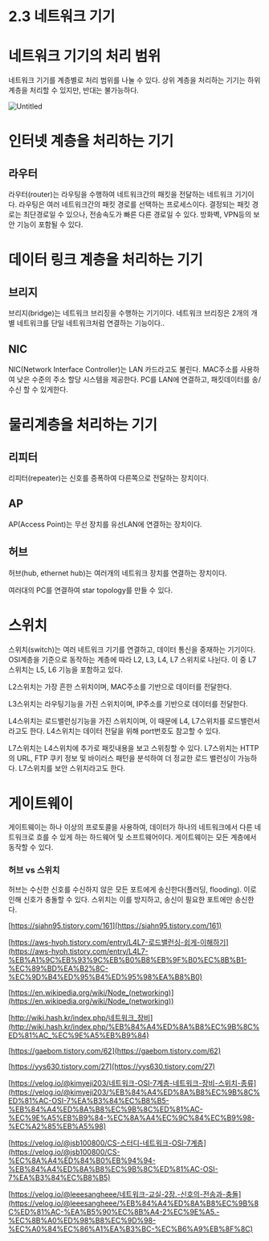 # 2.3 네트워크 기기

# 네트워크 기기의 처리 범위

네트워크 기기를 계층별로 처리 범위를 나눌 수 있다. 상위 계층을 처리하는 기기는 하위 계층을 처리할 수 있지만, 반대는 불가능하다.

![Untitled](2%203%20%E1%84%82%E1%85%A6%E1%84%90%E1%85%B3%E1%84%8B%E1%85%AF%E1%84%8F%E1%85%B3%20%E1%84%80%E1%85%B5%E1%84%80%E1%85%B5%2019f668a888ca43ee87cde382668bca54/Untitled.png)

# 인터넷 계층을 처리하는 기기

## 라우터

라우터(router)는 라우팅을 수행하여 네트워크간의 패킷을 전달하는 네트워크 기기이다. 라우팅은 여러 네트워크간의 패킷 경로를 선택하는 프로세스이다. 결정되는 패킷 경로는 최단경로일 수 있으나, 전송속도가 빠른 다른 경로일 수 있다. 방화벽, VPN등의 보안 기능이 포함될 수 있다.

# 데이터 링크 계층을 처리하는 기기

## 브리지

브리지(bridge)는 네트워크 브리징을 수행하는 기기이다.  네트워크 브리징은 2개의 개별 네트워크를 단일 네트워크처럼 연결하는 기능이다..

## NIC

NIC(Network Interface Controller)는 LAN 카드라고도 불린다. MAC주소를 사용하여 낮은 수준의 주소 할당 시스템을 제공한다. PC를 LAN에 연결하고, 패킷데이터를 송/수신 할 수 있게한다. 

# 물리계층을 처리하는 기기

## 리피터

리피터(repeater)는 신호를 증폭하여 다른쪽으로 전달하는 장치이다.

## AP

AP(Access Point)는 무선 장치를 유선LAN에 연결하는 장치이다.

## 허브

허브(hub, ethernet hub)는 여러개의 네트워크 장치를 연결하는 장치이다.

여러대의 PC를 연결하여 star topology를 만들 수 있다.

# 스위치

스위치(switch)는 여러 네트워크 기기를 연결하고, 데이터 통신을 중재하는 기기이다.  OSI계층을 기준으로 동작하는 계층에 따라 L2, L3, L4, L7 스위치로 나뉜다. 이 중 L7 스위치는 L5, L6 기능을 포함하고 있다.

L2스위치는 가장 흔한 스위치이며, MAC주소를 기반으로 데이터를 전달한다.

L3스위치는 라우팅기능을 가진 스위치이며, IP주소를 기반으로 데이터를 전달한다.

L4스위치는 로드밸런싱기능을 가진 스위치이며, 이 때문에 L4, L7스위치를 로드밸런서 라고도 한다. L4스위치는 데이터 전달을 위해 port번호도 참고할 수 있다.

L7스위치는 L4스위치에 추가로 패킷내용을 보고 스위칭할 수 있다. L7스위치는 HTTP의 URL, FTP 쿠키 정보 및 바이러스 패턴을 분석하여 더 정교한 로드 밸런싱이 가능하다. L7스위치를 보안 스위치라고도 한다.

# 게이트웨이

게이트웨이는 하나 이상의 프로토콜을 사용하여, 데이터가 하나의 네트워크에서 다른 네트워크로 흐를 수 있게 하는 하드웨어 및 소프트웨어이다. 게이트웨이는 모든 계층에서 동작할 수 있다.

### 허브 vs 스위치

허브는 수신한 신호를 수신하지 않은 모든 포트에게 송신한다(플러딩, flooding). 이로 인해 신호가 충돌할 수 있다. 스위치는 이를 방지하고, 송신이 필요한 포트에만 송신한다. 

[https://siahn95.tistory.com/161](https://siahn95.tistory.com/161)

[https://aws-hyoh.tistory.com/entry/L4L7-로드밸런싱-쉽게-이해하기](https://aws-hyoh.tistory.com/entry/L4L7-%EB%A1%9C%EB%93%9C%EB%B0%B8%EB%9F%B0%EC%8B%B1-%EC%89%BD%EA%B2%8C-%EC%9D%B4%ED%95%B4%ED%95%98%EA%B8%B0)

[https://en.wikipedia.org/wiki/Node_(networking)](https://en.wikipedia.org/wiki/Node_(networking))

[http://wiki.hash.kr/index.php/네트워크_장비](http://wiki.hash.kr/index.php/%EB%84%A4%ED%8A%B8%EC%9B%8C%ED%81%AC_%EC%9E%A5%EB%B9%84)

[https://gaebom.tistory.com/62](https://gaebom.tistory.com/62)

[https://yys630.tistory.com/27](https://yys630.tistory.com/27)

[https://velog.io/@kimyeji203/네트워크-OSI-7계층-네트워크-장비-스위치-종류](https://velog.io/@kimyeji203/%EB%84%A4%ED%8A%B8%EC%9B%8C%ED%81%AC-OSI-7%EA%B3%84%EC%B8%B5-%EB%84%A4%ED%8A%B8%EC%9B%8C%ED%81%AC-%EC%9E%A5%EB%B9%84-%EC%8A%A4%EC%9C%84%EC%B9%98-%EC%A2%85%EB%A5%98)

[https://velog.io/@jsb100800/CS-스터디-네트워크-OSI-7계층](https://velog.io/@jsb100800/CS-%EC%8A%A4%ED%84%B0%EB%94%94-%EB%84%A4%ED%8A%B8%EC%9B%8C%ED%81%AC-OSI-7%EA%B3%84%EC%B8%B5)

[https://velog.io/@leeesangheee/네트워크-교실-2장.-신호의-전송과-충돌](https://velog.io/@leeesangheee/%EB%84%A4%ED%8A%B8%EC%9B%8C%ED%81%AC-%EA%B5%90%EC%8B%A4-2%EC%9E%A5.-%EC%8B%A0%ED%98%B8%EC%9D%98-%EC%A0%84%EC%86%A1%EA%B3%BC-%EC%B6%A9%EB%8F%8C)